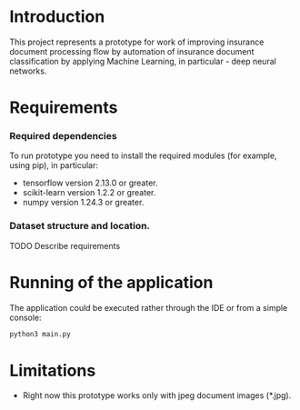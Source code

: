 # Introduction
This project represents a prototype for work of improving insurance
document processing flow by automation of insurance document classification
by applying Machine Learning, in particular - deep neural networks.

# Requirements

### Required dependencies
To run prototype you need to install the required modules (for example, using pip), in particular:
* tensorflow version 2.13.0 or greater.
* scikit-learn version 1.2.2 or greater.
* numpy version 1.24.3 or greater.

### Dataset structure and location.

TODO Describe requirements

# Running of the application
The application could be executed rather through the IDE or from a simple console:

```bash
python3 main.py
```


# Limitations
* Right now this prototype works only with jpeg document images (*.jpg).
